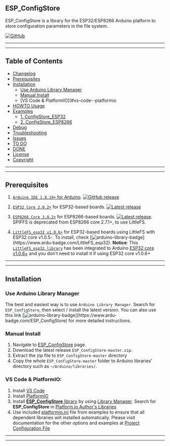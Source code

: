 ## ESP_ConfigStore
ESP_ConfigStore is a library for the ESP32/ESP8266 Arduino platform to store configuration parameters in the file system.

[![GitHub](https://img.shields.io/github/license/mashape/apistatus.svg)](https://github.com/Tost69/ESP_ConfigStore/blob/master/LICENSE)

---
---

## Table of Contents

* [Changelog](changelog.md)
* [Prerequisites](#prerequisites)
* [Installation](#installation)
  * [Use Arduino Library Manager](#use-arduino-library-manager)
  * [Manual Install](#manual-install)
  * [VS Code & PlatformIO](#vs-code--platformio
* [HOWTO Usage](#howto-usage)
* [Examples](#examples)
  * [ 1. ConfigStore_ESP32](examples/ConfigStore_ESP32)
  * [ 2. ConfigStore_ESP8266](examples/ConfigStore_ESP8266)
* [Debug](#debug)
* [Troubleshooting](#troubleshooting)
* [Issues](#issues)
* [TO DO](#to-do)
* [DONE](#done)
* [License](#license)
* [Copyright](#copyright)

---
---

## Prerequisites

1. [`Arduino IDE 1.8.19+` for Arduino](https://github.com/arduino/Arduino). [![GitHub release](https://img.shields.io/github/release/arduino/Arduino.svg)](https://github.com/arduino/Arduino/releases/latest)
2. [`ESP32 Core 2.0.2+`](https://github.com/espressif/arduino-esp32) for ESP32-based boards. [![Latest release](https://img.shields.io/github/release/espressif/arduino-esp32.svg)](https://github.com/espressif/arduino-esp32/releases/latest/)
3. [`ESP8266 Core 3.0.2+`](https://github.com/esp8266/Arduino) for ESP8266-based boards. [![Latest release](https://img.shields.io/github/release/esp8266/Arduino.svg)](https://github.com/esp8266/Arduino/releases/latest/). SPIFFS is deprecated from ESP8266 core 2.7.1+, to use LittleFS. 

4. [`LittleFS_esp32 v1.0.6+`](https://github.com/lorol/LITTLEFS) for ESP32-based boards using LittleFS with ESP32 core v1.0.5-. To install, check [![arduino-library-badge](https://www.ardu-badge.com/badge/LittleFS_esp32.svg?)](https://www.ardu-badge.com/LittleFS_esp32). **Notice**: This [`LittleFS_esp32 library`](https://github.com/lorol/LITTLEFS) has been integrated to Arduino [ESP32 core v1.0.6+](https://github.com/espressif/arduino-esp32/tree/master/libraries/LITTLEFS) and you don't need to install it if using ESP32 core v1.0.6+

---
---

## Installation

### Use Arduino Library Manager
The best and easiest way is to use `Arduino Library Manager`. Search for `ESP_ConfigStore`, then select / install the latest version. You can also use this link [![arduino-library-badge](https://www.ardu-badge.com/badge/ESP_ConfigStore.svg?)](https://www.ardu-badge.com/ESP_ConfigStore) for more detailed instructions.

### Manual Install

1. Navigate to [ESP_ConfigStore](https://github.com/Tost69/ESP_ConfigStore) page.
2. Download the latest release `ESP_ConfigStore-master.zip`.
3. Extract the zip file to `ESP_ConfigStore-master` directory 
4. Copy the whole `ESP_ConfigStore-master` folder to Arduino libraries' directory such as `~/Arduino/libraries/`.

### VS Code & PlatformIO:

1. Install [VS Code](https://code.visualstudio.com/)
2. Install [PlatformIO](https://platformio.org/platformio-ide)
3. Install [**ESP_ConfigStore** library](https://registry.platformio.org/libraries/tost69/ESP_ConfigStore) by using [Library Manager](https://registry.platformio.org/libraries/tost69/ESP_ConfigStore/installation). Search for **ESP_ConfigStore** in [Platform.io Author's Libraries](https://platformio.org/lib/search?query=author:%22Tost69%22)
4. Use included [platformio.ini](platformio/platformio.ini) file from examples to ensure that all dependent libraries will installed automatically. Please visit documentation for the other options and examples at [Project Configuration File](https://docs.platformio.org/page/projectconf.html)

---
---
